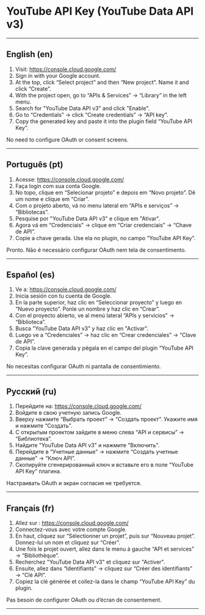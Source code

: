 # YouTube API Key (YouTube Data API v3)


---


## English (en)

1. Visit: https://console.cloud.google.com/
2. Sign in with your Google account.
3. At the top, click “Select project” and then “New project”. Name it and click “Create”.
4. With the project open, go to “APIs & Services” → “Library” in the left menu.
5. Search for "YouTube Data API v3" and click "Enable".
6. Go to “Credentials” → click “Create credentials” → “API key”.
7. Copy the generated key and paste it into the plugin field “YouTube API Key”.

No need to configure OAuth or consent screens.

---

## Português (pt)

1. Acesse: https://console.cloud.google.com/
2. Faça login com sua conta Google.
3. No topo, clique em “Selecionar projeto” e depois em “Novo projeto”. Dê um nome e clique em “Criar”.
4. Com o projeto aberto, vá no menu lateral em “APIs e serviços” → “Bibliotecas”.
5. Pesquise por "YouTube Data API v3" e clique em "Ativar".
6. Agora vá em “Credenciais” → clique em “Criar credenciais” → “Chave de API”.
7. Copie a chave gerada. Use ela no plugin, no campo “YouTube API Key”.

Pronto. Não é necessário configurar OAuth nem tela de consentimento.

---

## Español (es)

1. Ve a: https://console.cloud.google.com/
2. Inicia sesión con tu cuenta de Google.
3. En la parte superior, haz clic en “Seleccionar proyecto” y luego en “Nuevo proyecto”. Ponle un nombre y haz clic en “Crear”.
4. Con el proyecto abierto, ve al menú lateral “APIs y servicios” → “Biblioteca”.
5. Busca "YouTube Data API v3" y haz clic en "Activar".
6. Luego ve a “Credenciales” → haz clic en “Crear credenciales” → “Clave de API”.
7. Copia la clave generada y pégala en el campo del plugin “YouTube API Key”.

No necesitas configurar OAuth ni pantalla de consentimiento.

---

## Русский (ru)

1. Перейдите на: https://console.cloud.google.com/
2. Войдите в свою учетную запись Google.
3. Вверху нажмите “Выбрать проект” → “Создать проект”. Укажите имя и нажмите “Создать”.
4. С открытым проектом зайдите в меню слева “API и сервисы” → “Библиотека”.
5. Найдите "YouTube Data API v3" и нажмите "Включить".
6. Перейдите в “Учетные данные” → нажмите “Создать учетные данные” → “Ключ API”.
7. Скопируйте сгенерированный ключ и вставьте его в поле “YouTube API Key” плагина.

Настраивать OAuth и экран согласия не требуется.

---

## Français (fr)

1. Allez sur : https://console.cloud.google.com/
2. Connectez-vous avec votre compte Google.
3. En haut, cliquez sur “Sélectionner un projet”, puis sur “Nouveau projet”. Donnez-lui un nom et cliquez sur “Créer”.
4. Une fois le projet ouvert, allez dans le menu à gauche “API et services” → “Bibliothèque”.
5. Recherchez "YouTube Data API v3" et cliquez sur "Activer".
6. Ensuite, allez dans “Identifiants” → cliquez sur “Créer des identifiants” → “Clé API”.
7. Copiez la clé générée et collez-la dans le champ “YouTube API Key” du plugin.

Pas besoin de configurer OAuth ou d’écran de consentement.

---
